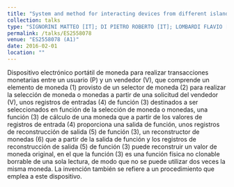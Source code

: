 ```yaml
---
title: "System and method for interacting devices from different islands of trust"
collection: talks
type: "SIGNORINI MATTEO [IT]; DI PIETRO ROBERTO [IT]; LOMBARDI FLAVIO [IT]; DAZA VANESA [ES] "
permalink: /talks/ES2558078 
venue: "ES2558078 (A1)"
date: 2016-02-01
location: ""
---
```


Dispositivo electrónico portátil de moneda para realizar transacciones monetarias entre un usuario (P) y un vendedor (V), que comprende un elemento de moneda (1) provisto de un selector de moneda (2) para realizar la selección de moneda o monedas a partir de una solicitud del vendedor (V), unos registros de entradas (4) de función (3) destinados a ser seleccionados en función de la selección de moneda o monedas, una función (3) de cálculo de una moneda que a partir de los valores de registros de entrada (4) proporciona una salida de función, unos registros de reconstrucción de salida (5) de función (3), un reconstructor de monedas (6) que a partir de la salida de función y los registros de reconstrucción de salida (5) de función (3) puede reconstruir un valor de moneda original, en el que la función (3) es una función física no clonable borrable de una sola lectura, de modo que no se puede utilizar dos veces la misma moneda. La invención también se refiere a un procedimiento que emplea a este dispositivo.
